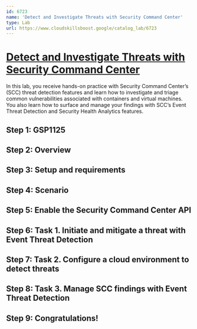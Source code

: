 ```yaml
---
id: 6723
name: 'Detect and Investigate Threats with Security Command Center'
type: Lab
url: https://www.cloudskillsboost.google/catalog_lab/6723
---
```


# [Detect and Investigate Threats with Security Command Center](https://www.cloudskillsboost.google/catalog_lab/6723)

In this lab, you receive hands-on practice with Security Command Center’s (SCC) threat detection features and learn how to investigate and triage common vulnerabilities associated with containers and virtual machines. You also learn how to surface and manage your findings with SCC’s Event Threat Detection and Security Health Analytics features.

## Step 1: GSP1125

## Step 2: Overview

## Step 3: Setup and requirements

## Step 4: Scenario

## Step 5: Enable the Security Command Center API

## Step 6: Task 1. Initiate and mitigate a threat with Event Threat Detection

## Step 7: Task 2. Configure a cloud environment to detect threats

## Step 8: Task 3. Manage SCC findings with Event Threat Detection

## Step 9: Congratulations!
